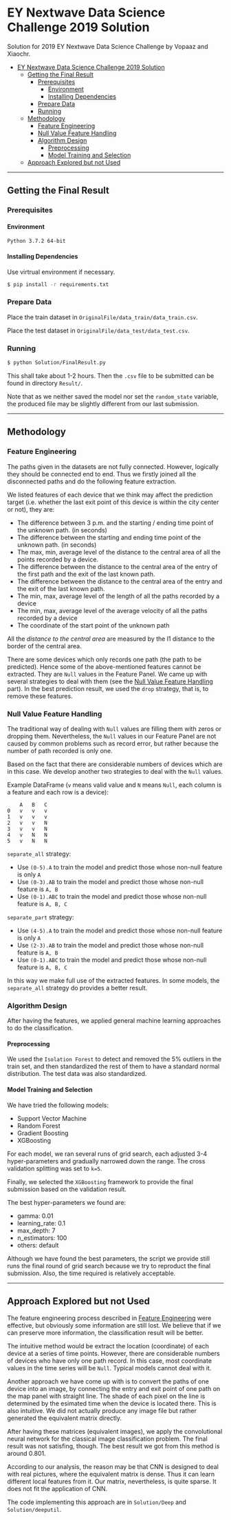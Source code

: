 # EY Nextwave Data Science Challenge 2019 Solution

Solution for 2019 EY Nextwave Data Science Challenge by Vopaaz and Xiaochr.


<!-- @import "[TOC]" {cmd="toc" depthFrom=1 depthTo=6 orderedList=false} -->

<!-- code_chunk_output -->

- [EY Nextwave Data Science Challenge 2019 Solution](#ey-nextwave-data-science-challenge-2019-solution)
	- [Getting the Final Result](#getting-the-final-result)
		- [Prerequisites](#prerequisites)
			- [Environment](#environment)
			- [Installing Dependencies](#installing-dependencies)
		- [Prepare Data](#prepare-data)
		- [Running](#running)
	- [Methodology](#methodology)
		- [Feature Engineering](#feature-engineering)
		- [Null Value Feature Handling](#null-value-feature-handling)
		- [Algorithm Design](#algorithm-design)
			- [Preprocessing](#preprocessing)
			- [Model Training and Selection](#model-training-and-selection)
	- [Approach Explored but not Used](#approach-explored-but-not-used)

<!-- /code_chunk_output -->


---

## Getting the Final Result

### Prerequisites

#### Environment

`Python 3.7.2 64-bit`

#### Installing Dependencies

Use virtrual environment if necessary.

```bash
$ pip install -r requirements.txt
```

### Prepare Data

Place the train dataset in `OriginalFile/data_train/data_train.csv`.

Place the test dataset in `OriginalFile/data_test/data_test.csv`.

### Running

```bash
$ python Solution/FinalResult.py
```

This shall take about 1-2 hours. Then the `.csv` file to be submitted can be found in directory `Result/`.

Note that as we neither saved the model nor set the `random_state` variable, the produced file may be slightly different from our last submission.

---

## Methodology

### Feature Engineering

The paths given in the datasets are not fully connected. However, logically they should be connected end to end.
Thus we firstly joined all the disconnected paths and do the following feature extraction.

We listed features of each device that we think may affect the prediction target (i.e. whether the last exit point of this device is within the city center or not), they are:

- The difference between 3 p.m. and the starting / ending time point of the unknown path. (in seconds)
- The difference between the starting and ending time point of the unknown path. (in seconds)
- The max, min, average level of the distance to the central area of all the points recorded by a device.
- The difference between the distance to the central area of the entry of the first path and the exit of the last known path.
- The difference between the distance to the central area of the entry and the exit of the last known path.
- The min, max, average level of the length of all the paths recorded by a device
- The min, max, average level of the average velocity of all the paths recorded by a device
- The coordinate of the start point of the unknown path

All the *distance to the central area* are measured by the l1 distance to the border of the central area.

There are some devices which only records one path (the path to be predicted). Hence some of the above-mentioned features cannot be extracted. They are `Null` values in the Feature Panel.
We came up with several strategies to deal with them (see the [Null Value Feature Handling](#null-value-feature-handling) part). In the best prediction result, we used the `drop` strategy, that is, to remove these features.


### Null Value Feature Handling

The traditional way of dealing with `Null` values are filling them with zeros or dropping them.
Nevertheless, the `Null` values in our Feature Panel are not caused by common problems such as record error, but rather because the number of path recorded is only one.

Based on the fact that there are considerable numbers of devices which are in this case. We develop another two strategies to deal with the `Null` values.

Example DataFrame (`v` means valid value and `N` means `Null`, each column is a feature and each row is a device):

```
    A   B   C
0   v   v   v
1   v   v   v
2   v   v   N
3   v   v   N
4   v   N   N
5   v   N   N
```

`separate_all` strategy:

- Use `(0-5).A` to train the model and predict those whose non-null feature is only `A`
- Use `(0-3).AB` to train the model and predict those whose non-null feature is `A, B`
- Use `(0-1).ABC` to train the model and predict those whose non-null feature is `A, B, C`

`separate_part` strategy:
- Use `(4-5).A` to train the model and predict those whose non-null feature is only `A`
- Use `(2-3).AB` to train the model and predict those whose non-null feature is `A, B`
- Use `(0-1).ABC` to train the model and predict those whose non-null feature is `A, B, C`

In this way we make full use of the extracted features. In some models, the `separate_all` strategy do provides a better result.


### Algorithm Design

After having the features, we applied general machine learning approaches to do the classification.

#### Preprocessing

We used the `Isolation Forest` to detect and removed the 5% outliers in the train set, and then standardized the rest of them to have a standard normal distribution. The test data was also standardized.

#### Model Training and Selection

We have tried the following models:

- Support Vector Machine
- Random Forest
- Gradient Boosting
- XGBoosting

For each model, we ran several runs of grid search, each adjusted 3-4 hyper-parameters and gradually narrowed down the range. The cross validation splitting was set to `k=5`.

Finally, we selected the `XGBoosting` framework to provide the final submission based on the validation result.

The best hyper-parameters we found are:

- gamma: 0.01
- learning_rate: 0.1
- max_depth: 7
- n_estimators: 100
- others: default

Although we have found the best parameters, the script we provide still runs the final round of grid search because we try to reproduct the final submission. Also, the time required is relatively acceptable.

---

## Approach Explored but not Used

The feature engineering process described in [Feature Engineering](#feature-engineering) were effective, but obviously some information are still lost. We believe that if we can preserve more information, the classification result will be better.

The intuitive method would be extract the location (coordinate) of each device at a series of time points. However, there are considerable numbers of devices who have only one path record. In this case, most coordinate values in the time series will be `Null`. Typical models cannot deal with it.

Another approach we have come up with is to convert the paths of one device into an image, by connecting the entry and exit point of one path on the map panel with straight line. The shade of each pixel on the line is determined by the esimated time when the device is located there. This is also intuitive.
We did not actually produce any image file but rather generated the equivalent matrix directly.

After having these matrices (equivalent images), we apply the convolutional neural network for the classical image classification problem. The final result was not satisfing, though. The best result we got from this method is around 0.801.

According to our analysis, the reason may be that CNN is designed to deal with real pictures, where the equivalent matrix is dense. Thus it can learn different local features from it. Our matrix, nevertheless, is quite sparse. It does not fit the application of CNN.

The code implementing this approach are in `Solution/Deep` and `Solution/deeputil`.

